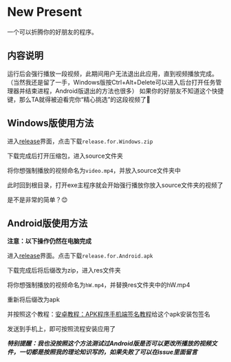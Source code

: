 # New Present
一个可以折腾你的好朋友的程序。

## 内容说明
运行后会强行播放一段视频，此期间用户无法退出此应用，直到视频播放完成。（当然我还是留了一手，Windows版按Ctrl+Alt+Delete可以进入后台打开任务管理器并结束进程，Android版退出的方法也很多）
如果你的好朋友不知道这个快捷键，那么TA就得被迫看完你“精心挑选”的这段视频了🤣

## Windows版使用方法
进入[release](https://github.com/FangZirui-E5/Cerulean/releases)界面，点击下载```release.for.Windows.zip```

下载完成后打开压缩包，进入source文件夹

将你想强制播放的视频命名为```video.mp4```，并放入source文件夹中

此时回到根目录，打开exe主程序就会开始强行播放你放入source文件夹的视频了

是不是非常的简单？😊
## Android版使用方法
**注意：以下操作仍然在电脑完成**

进入[release](https://github.com/FangZirui-E5/Cerulean/releases)界面。点击下载```release.for.Android.apk```

下载完成后将后缀改为zip，进入res文件夹

将你想强制播放的视频命名为```hW.mp4```，并替换res文件夹中的hW.mp4

重新将后缀改为apk

并按照这个教程：[安卓教程：APK程序手机端签名教程](https://sspai.com/post/23947)给这个apk安装包签名

发送到手机上，即可按照流程安装应用了

***特别提醒：我也没按照这个方法测试过Android版是否可以更改所播放的视频文件，一切都是按照我的理论知识写的，如果失败了可以在issue里面留言***